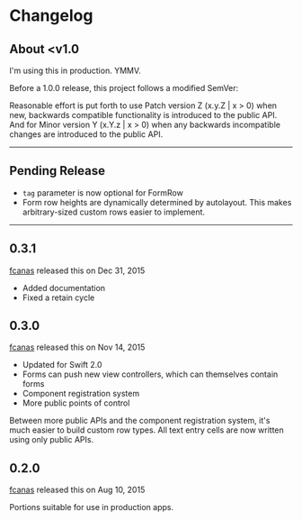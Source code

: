 # Changelog

## About <v1.0

I'm using this in production. YMMV.

Before a 1.0.0 release, this project follows a modified SemVer:

Reasonable effort is put forth to use Patch version Z (x.y.Z | x > 0) when new, backwards compatible functionality is introduced to the public API. And for Minor version Y (x.Y.z | x > 0) when any backwards incompatible changes are introduced to the public API.

----

## Pending Release

* `tag` parameter is now optional for FormRow
* Form row heights are dynamically determined by autolayout. This makes arbitrary-sized custom rows easier to implement.

----

## 0.3.1
[fcanas](https://github.com/fcanas) released this on Dec 31, 2015

* Added documentation
* Fixed a retain cycle

## 0.3.0
[fcanas](https://github.com/fcanas) released this on Nov 14, 2015

* Updated for Swift 2.0
* Forms can push new view controllers, which can themselves contain forms
* Component registration system
* More public points of control

Between more public APIs and the component registration system, it's much easier to build custom row types. All text entry cells are now written using only public APIs.

## 0.2.0
[fcanas](https://github.com/fcanas) released this on Aug 10, 2015

Portions suitable for use in production apps.